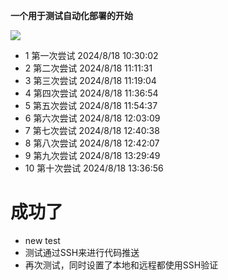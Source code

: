 **一个用于测试自动化部署的开始**

![](https://img.shields.io/badge/WITH-SSH-green?style=flat-square&logoColor=red)
- 1 第一次尝试 2024/8/18 10:30:02
- 2 第二次尝试 2024/8/18 11:11:31
- 3 第三次尝试 2024/8/18 11:19:04
- 4 第四次尝试 2024/8/18 11:36:54
- 5 第五次尝试 2024/8/18 11:54:37
- 6 第六次尝试 2024/8/18 12:03:09
- 7 第七次尝试 2024/8/18 12:40:38
- 8 第八次尝试 2024/8/18 12:42:07
- 9 第九次尝试 2024/8/18 13:29:49
- 10 第十次尝试 2024/8/18 13:36:56
# 成功了
- new test
- 测试通过SSH来进行代码推送
- 再次测试，同时设置了本地和远程都使用SSH验证